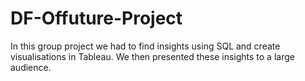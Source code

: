 # DF-Offuture-Project
In this group project we had to find insights using SQL and create visualisations in Tableau. We then presented these insights to a large audience.
